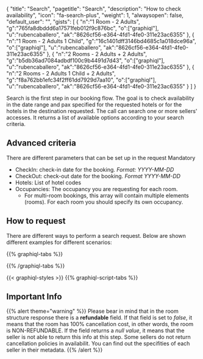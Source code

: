{
"title": "Search",
"pagetitle": "Search",
"description": "How to check availability",
"icon": "fa-search-plus",
"weight": 1,
"alwaysopen": false,
"default_user": "",
"gists": [
    {
        "n":"1 Room - 2 Adults",
        "g":"765fa8dbddd6a17571feb012f9c876bc",
        "o":["graphiql"],
        "u":"rubencaballero",
        "ak":"8626cf56-e364-4fd1-4fe0-311e23ac6355"
    }, 
    {
        "n":"1 Room - 2 Adults 1 Child",
        "g":"16c1401dff3146bd4685c1a018dce96a",
        "o":["graphiql"],
        "u":"rubencaballero",
        "ak":"8626cf56-e364-4fd1-4fe0-311e23ac6355"
    },
    {
        "n":"2 Rooms - 2 Adults + 2 Adults",
        "g":"b5db36ad7084adbdf100c9b4491d7d43",
        "o":["graphiql"],
        "u":"rubencaballero",
        "ak":"8626cf56-e364-4fd1-4fe0-311e23ac6355"
    },
    {
        "n":"2 Rooms - 2 Adults 1 Child + 2 Adults",
        "g":"f8a762bb1efc34f2ff61dd7929d7aa10",
        "o":["graphiql"],
        "u":"rubencaballero",
        "ak":"8626cf56-e364-4fd1-4fe0-311e23ac6355"
    }
 ]
}


Search is the first step in our booking flow. The goal is to check availability in the date range and pax specified for the requested hotels or for the hotels in the  destination requested. The call can search  one or more sellers' accesses. It returns a list of available options according to your search criteria.

## Advanced criteria
There are  different parameters that can be set up in the request 
Mandatory

- CheckIn: check-in date for the booking. _Format: YYYY-MM-DD_
- CheckOut: check-out date for the booking. _Format YYYY-MM-DD_
- Hotels: List of hotel codes 
- Occupancies: The occupancy you are requesting for each room.
  - For multi-room bookings, this array will contain multiple elements (rooms). For each room you should specify its own occupancy.

## How to request
There are different ways to perform a search request. Below are shown different examples for different scenarios:

{{% graphiql-tabs %}}

{{% /graphiql-tabs %}}

{{< graphiql-styles >}}
{{% graphiql-script-tabs %}}

## Important Info

{{% alert theme="warning" %}}
Please bear in mind that in the room structure response there is a **refundable** field. If that field is set to _false_, it means that the room has 100% cancellation cost, in other words, the room is NON-REFUNDABLE.
If the field returns a _null value_,  it means that the seller is not able to return this info at this step. Some sellers do not return cancellation policies in availabilit. You can find out the specifities of each seller in their metadata.
{{% /alert %}}
